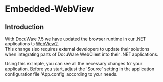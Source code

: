 # Embedded-WebView

## Introduction
With DocuWare 7.5 we have updated the browser runtime in our .NET applications to [WebView2](https://developer.microsoft.com/en-us/microsoft-edge/webview2/).  
This change also requires external developers to update their solutions when integrating parts of DocuWare WebClient into their .NET applications.

Using this example, you can see all the necessary changes for your application. Before you start, adjust the 'Source' setting in the application configuration file 'App.config' according to your needs.
